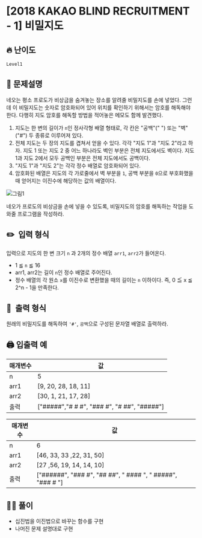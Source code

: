 # [2018 KAKAO BLIND RECRUITMENT - 1] 비밀지도

## 🔥 난이도
`Level1`

## 📝 문제설명
네오는 평소 프로도가 비상금을 숨겨놓는 장소를 알려줄 비밀지도를 손에 넣었다. 그런데 이 비밀지도는 숫자로 암호화되어 있어 위치를 확인하기 위해서는 암호를 해독해야 한다. 다행히 지도 암호를 해독할 방법을 적어놓은 메모도 함께 발견했다.
1. 지도는 한 변의 길이가 `n`인 정사각형 배열 형태로, 각 칸은 "공백"(" ") 또는 "벽"("#") 두 종류로 이루어져 있다.
2. 전체 지도는 두 장의 지도를 겹쳐서 얻을 수 있다. 각각 "지도 1"과 "지도 2"라고 하자. 지도 1 또는 지도 2 중 어느 하나라도 벽인 부분은 전체 지도에서도 벽이다. 지도 1과 지도 2에서 모두 공백인 부분은 전체 지도에서도 공백이다.
3. "지도 1"과 "지도 2"는 각각 정수 배열로 암호화되어 있다.
4. 암호화된 배열은 지도의 각 가로줄에서 벽 부분을 `1`, 공백 부분을 `0`으로 부호화했을 때 얻어지는 이진수에 해당하는 값의 배열이다.

<img src="http://t1.kakaocdn.net/welcome2018/secret8.png" alt="그림1">

네오가 프로도의 비상금을 손에 넣을 수 있도록, 비밀지도의 암호를 해독하는 작업을 도와줄 프로그램을 작성하라.

## ✏️ &nbsp;입력 형식
입력으로 지도의 한 변 크기 `n` 과 2개의 정수 배열 `arr1`, `arr2`가 들어온다.
- 1 ≦ `n` ≦ 16
- arr1, arr2는 길이 `n`인 정수 배열로 주어진다.
- 정수 배열의 각 원소 `x`를 이진수로 변환했을 때의 길이는 `n` 이하이다. 즉, 0 ≦ x ≦ 2^n - 1을 만족한다.

## 📝 &nbsp;출력 형식
원래의 비밀지도를 해독하여 `'#'`, `공백`으로 구성된 문자열 배열로 출력하라.

## 🖨 입출력 예
매개변수|값
--|--
n|5
arr1|[9, 20, 28, 18, 11]
arr2|[30, 1, 21, 17, 28]
출력|["#####","# # #", "### #", "# ##", "#####"]

매개변수|값
--|--
n|6
arr1|[46, 33, 33 ,22, 31, 50]
arr2|[27 ,56, 19, 14, 14, 10]
출력|["######", "### #", "## ##", " #### ", " #####", "### # "]

## ✍🏻 풀이
- 십진법을 이진법으로 바꾸는 함수를 구현
- 나머진 문제 설명대로 구현